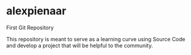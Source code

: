 # alexpienaar
First Git Repository

This repository is meant to serve as a learning curve using Source Code and develop a project that will be helpful to the community.
